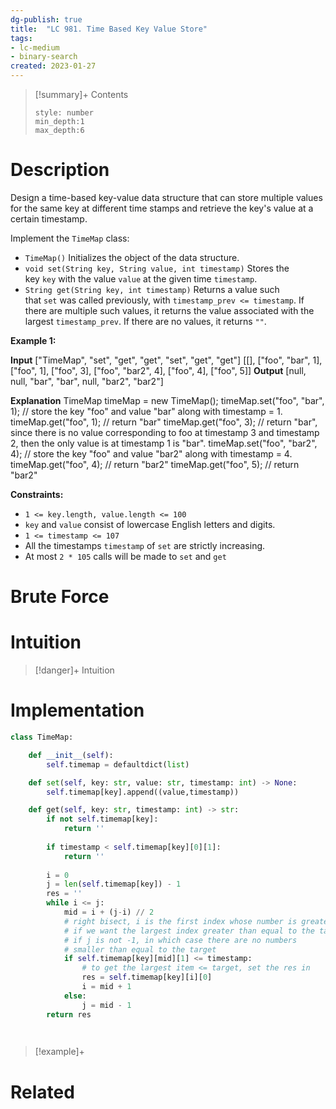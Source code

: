 ```yaml
---
dg-publish: true
title:  "LC 981. Time Based Key Value Store"
tags:
- lc-medium
- binary-search
created: 2023-01-27
---
```


>[!summary]+ Contents
>```toc
>style: number
>min_depth:1
>max_depth:6
>```

# Description
Design a time-based key-value data structure that can store multiple values for the same key at different time stamps and retrieve the key's value at a certain timestamp.

Implement the `TimeMap` class:

-   `TimeMap()` Initializes the object of the data structure.
-   `void set(String key, String value, int timestamp)` Stores the key `key` with the value `value` at the given time `timestamp`.
-   `String get(String key, int timestamp)` Returns a value such that `set` was called previously, with `timestamp_prev <= timestamp`. If there are multiple such values, it returns the value associated with the largest `timestamp_prev`. If there are no values, it returns `""`.

**Example 1:**

**Input**
["TimeMap", "set", "get", "get", "set", "get", "get"]
[[], ["foo", "bar", 1], ["foo", 1], ["foo", 3], ["foo", "bar2", 4], ["foo", 4], ["foo", 5]]
**Output**
[null, null, "bar", "bar", null, "bar2", "bar2"]

**Explanation**
TimeMap timeMap = new TimeMap();
timeMap.set("foo", "bar", 1);  // store the key "foo" and value "bar" along with timestamp = 1.
timeMap.get("foo", 1);         // return "bar"
timeMap.get("foo", 3);         // return "bar", since there is no value corresponding to foo at timestamp 3 and timestamp 2, then the only value is at timestamp 1 is "bar".
timeMap.set("foo", "bar2", 4); // store the key "foo" and value "bar2" along with timestamp = 4.
timeMap.get("foo", 4);         // return "bar2"
timeMap.get("foo", 5);         // return "bar2"

**Constraints:**

-   `1 <= key.length, value.length <= 100`
-   `key` and `value` consist of lowercase English letters and digits.
-   `1 <= timestamp <= 107`
-   All the timestamps `timestamp` of `set` are strictly increasing.
-   At most `2 * 105` calls will be made to `set` and `get`
# Brute Force
# Intuition

>[!danger]+ Intuition

# Implementation
```python
class TimeMap:

    def __init__(self):
        self.timemap = defaultdict(list)

    def set(self, key: str, value: str, timestamp: int) -> None:
        self.timemap[key].append((value,timestamp))

    def get(self, key: str, timestamp: int) -> str:
        if not self.timemap[key]:
            return ''
        
        if timestamp < self.timemap[key][0][1]:
            return ''
        
        i = 0
        j = len(self.timemap[key]) - 1
        res = ''
        while i <= j:
            mid = i + (j-i) // 2
            # right bisect, i is the first index whose number is greater than target
            # if we want the largest index greater than equal to the target, it is j
            # if j is not -1, in which case there are no numbers 
            # smaller than equal to the target
            if self.timemap[key][mid][1] <= timestamp:
	            # to get the largest item <= target, set the res in 
                res = self.timemap[key][i][0]
                i = mid + 1
            else:
                j = mid - 1
        return res

             

```

>[!example]+ 


# Related
